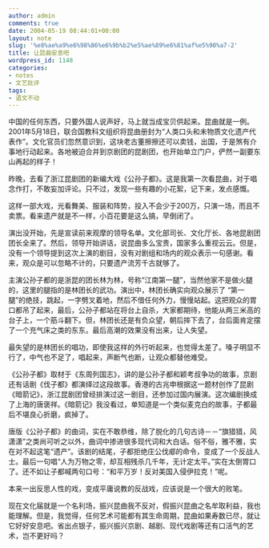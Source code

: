 ```yaml
---
author: admin
comments: true
date: 2004-05-19 08:44:01+00:00
layout: note
slug: '%e8%ae%a9%e6%98%86%e6%9b%b2%e5%ae%89%e6%81%af%e5%90%a7-2'
title: 让昆曲安息吧
wordpress_id: 1148
categories:
- notes
- 文艺批评
tags:
- 语文不动
---
```


中国的任何东西，只要外国人说声好，马上就当成宝贝供起来。昆曲就是一例。2001年5月18日，联合国教科文组织将昆曲册封为“人类口头和未物质文化遗产代表作”。文化官员们忽然意识到，这块老古董擦擦还可以卖钱，出国，于是煞有介事地行动起来。各地被迫合并到京剧团的昆剧团，也开始单立门户，俨然一副要东山再起的样子！
 
昨晚，去看了浙江昆剧团的新编大戏《公孙子都》。这是我第一次看昆曲，对于唱念作打，不敢妄加评论。只不过，发现一些有趣的小花絮，记下来，发点感慨。
 
这样一部大戏，光看舞美、服装和阵势，投入不会少于200万，只演一场，而且不卖票。看来遗产就是不一样，小百花要是这么搞，早倒闭了。
 
演出没开始，先是宣读前来观摩的领导名单。文化部司长、文化厅长、各地昆剧团团长全来了。然后，领导开始讲话，说昆曲多么宝贵，国家多么重视云云。但是，没有一个领导提到这次上演的剧目，没有对剧组和场内的观众表示一句感谢。看来，观众是可以忽略不计的，只要遗产流芳千古就够了。
 
主演公孙子都的是浙昆的团长林为林，号称“江南第一腿”，当然他家不是做火腿的，这里的腿指的是林团长的武功。演出中，林团长确实向观众展示了 “第一腿”的绝技，跳起，一字劈叉着地，然后不借任何外力，慢慢站起。这把观众的胃口都吊了起来，最后，公孙子都站在将台上自杀，大家都期待，他能从两三米高的台子上，一个筋斗翻下。但，林团长还是有负众望，朝后摔下去了，台后面肯定摆了一个充气床之类的东东。最后高潮的效果没有出来，让人失望。
 
最失望的是林团长的唱功，即使我这样的外行听起来，也觉得太差了。嗓子明显不行了，中气也不足了，唱起来，声断气也断，让观众都替他难受。
 
《公孙子都》取材于《东周列国志》，讲的是公孙子都和颖考叔争功的故事，京剧还有话剧《伐子都》都演绎过这段故事。香港的古兆申根据这一题材创作了昆剧《暗箭记》，浙江昆剧团曾经排演过这一剧目，还参加过国内展演。这次编剧换成了上海的唐褒祥。《暗箭记》我没看过，单知道是一个类似麦克白的故事，子都最后不堪良心折磨，疯掉了。
 
唐版《公孙子都》的曲词，实在不敢恭维，除了脱化的几句古诗－－“旗猎猎，风潇潇”之类尚可听之以外，曲词中掺进很多现代词和大白话。俗不俗，雅不雅，实在对不起这笔“遗产”。该剧的结尾，子都拒绝庄公伐郕的命令，变成了一个反战人士。最后一句唱“人为万物之零，却互相残杀几千年，无计定太平。”实在太倒胃口了。还不如让子都喊两句口号：“和平万岁！反对美国入侵伊拉克！”呢。
 
本来一出反思人性的戏，变成平庸说教的反战戏，应该说是一个很大的败笔。
 
现在文化届就是一个名利场，振兴昆曲我不反对，假振兴昆曲之名牟取利益，我也能理解。但是，我觉得，任何艺术可能都有其生命周期，昆曲如果寿数已尽，就让它好好安息吧。省出点银子，振兴振兴京剧、越剧、现代戏剧等还有口活气的艺术，岂不更好吗？
